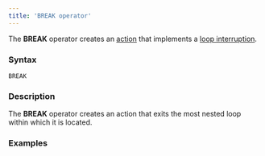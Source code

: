 ```yaml
---
title: 'BREAK operator'
---
```


The **BREAK** operator creates an [action](Actions.md) that implements a [loop interruption](Interruption_BREAK.md).

### Syntax

    BREAK

### Description

The **BREAK** operator creates an action that exits the most nested loop within which it is located.

### Examples



  
